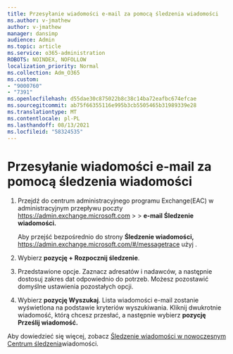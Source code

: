 ```yaml
---
title: Przesyłanie wiadomości e-mail za pomocą śledzenia wiadomości
ms.author: v-jmathew
author: v-jmathew
manager: dansimp
audience: Admin
ms.topic: article
ms.service: o365-administration
ROBOTS: NOINDEX, NOFOLLOW
localization_priority: Normal
ms.collection: Adm_O365
ms.custom:
- "9000760"
- "7391"
ms.openlocfilehash: d55dae30c875022b8c38c14ba72eafbc674efcae
ms.sourcegitcommit: ab75f66355116e995b3cb5505465b31989339e28
ms.translationtype: MT
ms.contentlocale: pl-PL
ms.lasthandoff: 08/13/2021
ms.locfileid: "58324535"
---
```

# <a name="submit-an-email-message-using-message-trace"></a>Przesyłanie wiadomości e-mail za pomocą śledzenia wiadomości

1. Przejdź do centrum administracyjnego programu Exchange(EAC) w administracyjnym przepływu poczty <https://admin.exchange.microsoft.com> \>  \> **e-mail Śledzenie wiadomości.**

   Aby przejść bezpośrednio do strony **Śledzenie wiadomości,** <https://admin.exchange.microsoft.com/#/messagetrace> użyj .

2. Wybierz **pozycję + Rozpocznij śledzenie**.
3. Przedstawione opcje. Zaznacz adresatów i nadawców, a następnie dostosuj zakres dat odpowiednio do potrzeb. Możesz pozostawić domyślne ustawienia pozostałych opcji.
4. Wybierz **pozycję Wyszukaj**. Lista wiadomości e-mail zostanie wyświetlona na podstawie kryteriów wyszukiwania. Kliknij dwukrotnie wiadomość, którą chcesz przesłać, a następnie wybierz **pozycję Prześlij wiadomość.**

Aby dowiedzieć się więcej, zobacz [Śledzenie wiadomości w nowoczesnym Centrum śledzenia](https://docs.microsoft.com/exchange/monitoring/trace-an-email-message/message-trace-modern-eac)wiadomości.
